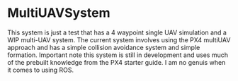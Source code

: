 # MultiUAVSystem
This system is just a test that has a 4 waypoint single UAV simulation and a WIP multi-UAV system. The current system involves using the PX4 multiUAV approach and has a simple collision avoidance system and simple formation.
Important note this system is still in development and uses much of the prebuilt knowledge from the PX4 starter guide. I am no genuis when it comes to using ROS.

